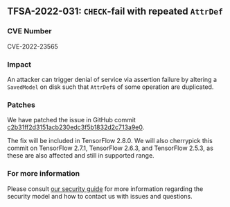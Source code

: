 ## TFSA-2022-031: `CHECK`-fail with repeated `AttrDef`

### CVE Number
CVE-2022-23565

### Impact
An attacker can trigger denial of service via assertion failure by altering a `SavedModel` on disk such that `AttrDef`s of some operation are duplicated.

### Patches
We have patched the issue in GitHub commit [c2b31ff2d3151acb230edc3f5b1832d2c713a9e0](https://github.com/galeone/tensorflow/commit/c2b31ff2d3151acb230edc3f5b1832d2c713a9e0).

The fix will be included in TensorFlow 2.8.0. We will also cherrypick this commit on TensorFlow 2.7.1, TensorFlow 2.6.3, and TensorFlow 2.5.3, as these are also affected and still in supported range.

### For more information
Please consult [our security guide](https://github.com/galeone/tensorflow/blob/master/SECURITY.md) for more information regarding the security model and how to contact us with issues and questions.
